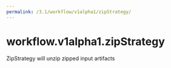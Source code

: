 ```yaml
---
permalink: /3.1/workflow/v1alpha1/zipStrategy/
---
```


# workflow.v1alpha1.zipStrategy

ZipStrategy will unzip zipped input artifacts